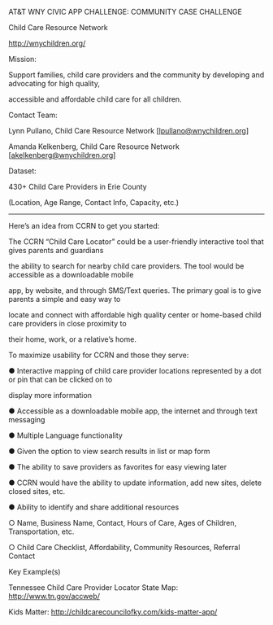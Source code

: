 AT&T WNY CIVIC APP CHALLENGE: COMMUNITY CASE CHALLENGE

Child Care Resource Network

http://wnychildren.org/

Mission:

Support families, child care providers and the community by developing and advocating for high quality, 

accessible and affordable child care for all children.

Contact Team:

Lynn Pullano, Child Care Resource Network [lpullano@wnychildren.org] 

Amanda Kelkenberg, Child Care Resource Network [akelkenberg@wnychildren.org] 

Dataset:

430+ Child Care Providers in Erie County

(Location, Age Range, Contact Info, Capacity, etc.) 

______________________________________________________________________________________

Here’s an idea from CCRN to get you started:

The CCRN “Child Care Locator” could be a user-friendly interactive tool that gives parents and guardians 

the ability to search for nearby child care providers. The tool would be accessible as a downloadable mobile 

app, by website, and through SMS/Text queries. The primary goal is to give parents a simple and easy way to 

locate and connect with affordable high quality center or home-based child care providers in close proximity to 

their home, work, or a relative’s home.

To maximize usability for CCRN and those they serve:

● Interactive mapping of child care provider locations represented by a dot or pin that can be clicked on to 

display more information

● Accessible as a downloadable mobile app, the internet and through text messaging

● Multiple Language functionality

● Given the option to view search results in list or map form

● The ability to save providers as favorites for easy viewing later

● CCRN would have the ability to update information, add new sites, delete closed sites, etc.

● Ability to identify and share additional resources

○ Name, Business Name, Contact, Hours of Care, Ages of Children, Transportation, etc.

○ Child Care Checklist, Affordability, Community Resources, Referral Contact 

Key Example(s)

Tennessee Child Care Provider Locator State Map: http://www.tn.gov/accweb/

Kids Matter: http://childcarecouncilofky.com/kids-matter-app/
